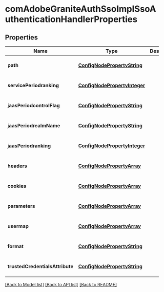 # comAdobeGraniteAuthSsoImplSsoAuthenticationHandlerProperties

## Properties
Name | Type | Description | Notes
------------ | ------------- | ------------- | -------------
**path** | [**ConfigNodePropertyString**](ConfigNodePropertyString.md) |  | [optional] [default to null]
**servicePeriodranking** | [**ConfigNodePropertyInteger**](ConfigNodePropertyInteger.md) |  | [optional] [default to null]
**jaasPeriodcontrolFlag** | [**ConfigNodePropertyString**](ConfigNodePropertyString.md) |  | [optional] [default to null]
**jaasPeriodrealmName** | [**ConfigNodePropertyString**](ConfigNodePropertyString.md) |  | [optional] [default to null]
**jaasPeriodranking** | [**ConfigNodePropertyInteger**](ConfigNodePropertyInteger.md) |  | [optional] [default to null]
**headers** | [**ConfigNodePropertyArray**](ConfigNodePropertyArray.md) |  | [optional] [default to null]
**cookies** | [**ConfigNodePropertyArray**](ConfigNodePropertyArray.md) |  | [optional] [default to null]
**parameters** | [**ConfigNodePropertyArray**](ConfigNodePropertyArray.md) |  | [optional] [default to null]
**usermap** | [**ConfigNodePropertyArray**](ConfigNodePropertyArray.md) |  | [optional] [default to null]
**format** | [**ConfigNodePropertyString**](ConfigNodePropertyString.md) |  | [optional] [default to null]
**trustedCredentialsAttribute** | [**ConfigNodePropertyString**](ConfigNodePropertyString.md) |  | [optional] [default to null]

[[Back to Model list]](../README.md#documentation-for-models) [[Back to API list]](../README.md#documentation-for-api-endpoints) [[Back to README]](../README.md)


